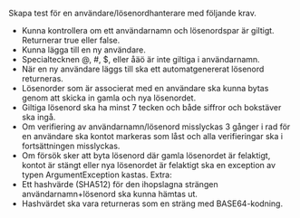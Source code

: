 Skapa test för en användare/lösenordhanterare med följande krav.

* Kunna kontrollera om ett användarnamn och lösenordspar är giltigt. Returnerar true eller false.
* Kunna lägga till en ny användare.
* Specialtecknen @, #, $, eller åäö är inte giltiga i användarnamn.
* När en ny användare läggs till ska ett automatgenererat lösenord returneras.
* Lösenorder som är associerat med en användare ska kunna bytas genom att skicka in gamla och nya lösenordet.
* Giltiga lösenord ska ha minst 7 tecken och både siffror och bokstäver ska ingå.
* Om verifiering av användarnamn/lösenord misslyckas 3 gånger i rad för en användare ska kontot markeras som låst och alla verifieringar ska i fortsättningen misslyckas.
* Om försök sker att byta lösenord där gamla lösenordet är felaktigt, kontot är stängt eller nya lösenordet är felaktigt ska en exception av typen ArgumentException kastas.
Extra:
* Ett hashvärde (SHA512) för den ihopslagna strängen användarnamn+lösenord ska kunna hämtas ut.
* Hashvärdet ska vara returneras som en sträng med BASE64-kodning.
